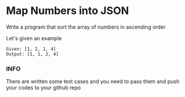 # Map Numbers into JSON

Write a program that sort the array of numbers in ascending order

Let's given an example

```
Given: [1, 2, 1, 4]
Output: [1, 1, 2, 4]
```

### INFO

There are written some test cases and you need to pass them and push your codes to your github repo
